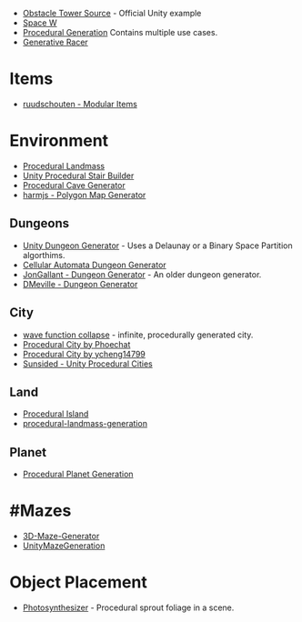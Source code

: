 * [Obstacle Tower Source](https://github.com/Unity-Technologies/obstacle-tower-source) - Official Unity example
* [Space W](https://github.com/zameran/SpaceW)
* [Procedural Generation](https://github.com/AlexSerodio/procedural-generation-unity) Contains multiple use cases.
* [Generative Racer](https://github.com/pulinho/generative-racer)
# Items

* [ruudschouten - Modular Items](https://github.com/ruudschouten/ModularItems)
# Environment
* [Procedural Landmass](https://github.com/raghav-kukreti/procedural-landmass)
* [Unity Procedural Stair Builder](https://github.com/GregFrench/Unity-Procedural-Stair-Builder)
* [Procedural Cave Generator](https://github.com/AK-Saigyouji/Procedural-Cave-Generator)
* [harmjs - Polygon Map Generator](https://github.com/harmjs/unity-polygon-map-generator)

## Dungeons
* [Unity Dungeon Generator](https://github.com/damarindra/Unity-Dungeon-Generator) - Uses a Delaunay or a Binary Space Partition algorthims.
* [Cellular Automata Dungeon Generator](https://github.com/kultie/Unity-CellularAutomata-Dungeon-Generator)
* [JonGallant - Dungeon Generator](https://github.com/jongallant/DungeonGenerator) - An older dungeon generator.
* [DMeville - Dungeon Generator](https://github.com/DMeville/Unity3d-Dungeon-Generator)
## City
* [wave function collapse](https://github.com/marian42/wavefunctioncollapse) - infinite, procedurally generated city.
* [Procedural City by Phoechat](https://github.com/pboechat/ProceduralCity)
* [Procedural City by ycheng14799](https://github.com/ycheng14799/proceduralCity)
* [Sunsided - Unity Procedural Cities](https://github.com/sunsided/unity-procedural-cities)
## Land
* [Procedural Island](https://github.com/AdamWhitehurst/Procedural-Island)
* [procedural-landmass-generation](https://github.com/benjohns1/procedural-landmass-generation)
## Planet
* [Procedural Planet Generation](https://github.com/DennisBoon/Procedural_Planet_Generation)

# #Mazes
* [3D-Maze-Generator](https://github.com/FergusLeah/3D-Maze-Generator)
* [UnityMazeGeneration](https://github.com/thederpykleptic/UnityMazeGeneration)
# Object Placement
* [Photosynthesizer](https://github.com/alexismorin/Photosynthesizer) - Procedural sprout foliage in a scene.


